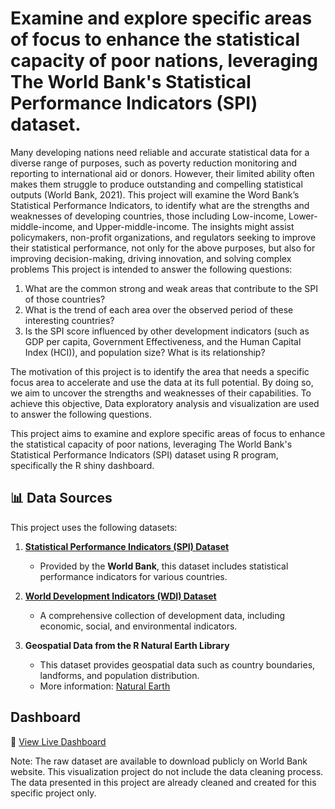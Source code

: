 # Examine and explore specific areas of focus to enhance the statistical capacity of poor nations, leveraging The World Bank's Statistical Performance Indicators (SPI) dataset.
Many developing nations need reliable and accurate statistical data for a diverse range of purposes, such as poverty reduction monitoring and reporting to international aid or donors. However, their limited ability often makes them struggle to produce outstanding and compelling statistical outputs (World Bank, 2021). This project will examine the Word Bank’s Statistical Performance Indicators, to identify what are the strengths and weaknesses of developing countries, those including Low-income, Lower-middle-income, and Upper-middle-income. The insights might assist policymakers, non-profit organizations, and regulators seeking to improve their statistical performance, not only for the above purposes, but also for improving decision-making, driving innovation, and solving complex problems
This project is intended to answer the following questions:
1.	What are the common strong and weak areas that contribute to the SPI of those countries?
2.	What is the trend of each area over the observed period of these interesting countries?
3.	Is the SPI score influenced by other development indicators (such as GDP per capita, Government Effectiveness, and the Human Capital Index (HCI)), and population size? What is its relationship?


The motivation of this project is to identify the area that needs a specific focus area to accelerate and use the data at its full potential. By doing so, we aim to uncover the strengths and weaknesses of their capabilities. To achieve this objective,  Data exploratory analysis and visualization are used to answer the following questions.

This project aims to examine and explore specific areas of focus to enhance the statistical capacity of poor nations, leveraging The World Bank's Statistical Performance Indicators (SPI) dataset using R program, specifically the R shiny dashboard.

## 📊 Data Sources  
This project uses the following datasets:  

1. **[Statistical Performance Indicators (SPI) Dataset](https://datacatalog.worldbank.org/search/dataset/0037996/Statistical-Performance-Indicators)**  
   - Provided by the **World Bank**, this dataset includes statistical performance indicators for various countries.  

2. **[World Development Indicators (WDI) Dataset](https://databank.worldbank.org/source/world-development-indicators)**  
   - A comprehensive collection of development data, including economic, social, and environmental indicators.  

3. **Geospatial Data from the R Natural Earth Library**  
   - This dataset provides geospatial data such as country boundaries, landforms, and population distribution.  
   - More information: [Natural Earth](https://www.naturalearthdata.com/)  

## Dashboard  
🔗 [View Live Dashboard](https://chandarakhvan.shinyapps.io/SPI_dashboard/)

Note: The raw dataset are available to download publicly on World Bank website. This visualization project do not include the data cleaning process. The data presented in this project are already cleaned and created for this specific project only. 

